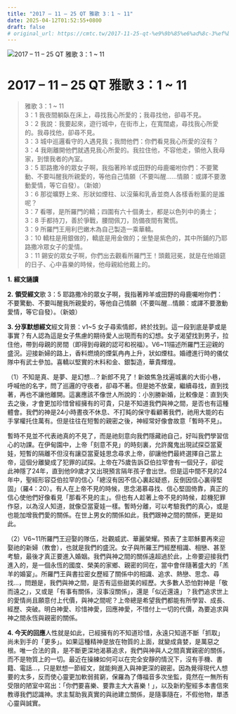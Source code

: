 ```yaml
---
title: "2017 – 11 – 25 QT 雅歌 3：1 ~ 11"
date: 2025-04-12T01:52:55+0800
draft: false
# original_url: https://cmtc.tw/2017-11-25-qt-%e9%9b%85%e6%ad%8c-3%ef%bc%9a1-11
---
```


![2017 – 11 – 25 QT 雅歌 3：1 ~ 11](/images/qt.jpg   "2017 – 11 – 25 QT 雅歌 3：1 ~ 11")

# 2017 – 11 – 25 QT 雅歌 3：1 ~ 11

> 雅歌 3：1 ~ 11  
> 3：1 我夜間躺臥在床上，尋找我心所愛的；我尋找他，卻尋不見。  
> 3：2 我說：我要起來，遊行城中，在街市上，在寬闊處，尋找我心所愛的。我尋找他，卻尋不見。  
> 3：3 城中巡邏看守的人遇見我；我問他們：你們看見我心所愛的沒有？  
> 3：4 我剛離開他們就遇見我心所愛的。我拉住他，不容他走，領他入我母家，到懷我者的內室。  
> 3：5 耶路撒冷的眾女子啊，我指著羚羊或田野的母鹿囑咐你們：不要驚動、不要叫醒我所親愛的，等他自己情願（不要叫醒……情願：或譯不要激動愛情，等它自發）。（新娘）  
> 3：6 那從曠野上來、形狀如煙柱、以沒藥和乳香並商人各樣香粉薰的是誰呢？  
> 3：7 看哪，是所羅門的轎；四圍有六十個勇士，都是以色列中的勇士；  
> 3：8 手都持刀，善於爭戰，腰間佩刀，防備夜間有驚慌。  
> 3：9 所羅門王用利巴嫩木為自己製造一乘華轎。  
> 3：10 轎柱是用銀做的，轎底是用金做的；坐墊是紫色的，其中所鋪的乃耶路撒冷眾女子的愛情。  
> 3：11 錫安的眾女子啊，你們出去觀看所羅門王！頭戴冠冕，就是在他婚筵的日子、心中喜樂的時候，他母親給他戴上的。

**1.** **經文誦讀**

**2.** **領受經文**歌 3：5 耶路撒冷的眾女子啊，我指著羚羊或田野的母鹿囑咐你們：不要驚動、不要叫醒我所親愛的，等他自己情願（不要叫醒…情願：或譯不要激動愛情，等它自發）。（新娘）

**3. 分享默想經文**經文背景：v1\~5 女子尋索情郎，終於找到。這一段到底是夢或是事實？有人認為這是女子焦慮的期待愛人出現而有的幻想。女子渴望找到男子，拉住他，帶到母親的房間（即得到母親的認可和祝福）。V6\~11描述所羅門王迎親的盛況。迎接新婦的路上，香料燃燒的煙氣冉冉上升，狀如煙柱。婚禮進行時的儀仗隊中有武士參加。喜轎以堅實的木料和金、銀製造，華貴輝煌。

（1）不知是真、是夢、是幻想…？新郎不見了！新娘焦急找遍城裏的大街小巷，呼喊他的名字，問了巡邏的守夜者，卻尋不著。但是她不放棄，繼續尋找，直到找著，再也不讓他離開。這裏應該不像世人所說的：小別勝新婚，比較像是：直到失去之後，才會更加珍惜曾經擁有的可貴，只是不知道我們與神之間，是否也有這種體會。我們的神是24小時晝夜不休息、不打盹的保守看顧著我們，祂用大能的右手掌權托住萬有。但是往往在短暫的親密之後，神經常好像會故意「暫時不見」。

暫時不見並不代表祂真的不見了，而是祂刻意向我們隱藏祂自己，好叫我們學習信心的功課。在伊甸園中，上帝「刻意不見」的時刻裏，允許魔鬼出現試探亞當夏娃，短暫的隔離不但沒有讓亞當夏娃思念尋求上帝，卻讓他們最終選擇自己當上帝，這個分離變成了犯罪的試探。上帝在75歲告訴亞伯拉罕會有一個兒子，卻從此神隱了24年，直到他99歲才又出現預言隔年孩子會出世。但是這中間不見的24年中，聖經形容亞伯拉罕的信心「總沒有因不信心裏起疑惑，反倒因信心裏得堅固」（羅4：20）。有人在上帝不見的時候，思念渴慕尋找、信心堅固倚靠，真正的信心使他們好像看見「那看不見的主」。但也有人趁著上帝不見的時候，趁機犯罪作惡，以為沒人知道，就像亞當夏娃一樣。暫時分離，可以考驗我們的真心，或是也能加增我們愛的關係。在世上男女的關係如此，我們跟神之間的關係，更是如此。

（2）V6\~11所羅門王迎娶的隊伍，壯觀威武、華麗榮耀。預表了主耶穌要再來迎娶祂的新婦（教會），也就是我們的盛況。女子與所羅王門經歷相識、相戀、甚至考驗，最後才真正要進入婚姻。我們與神之間的關係遠超過於此，上帝要迎接我們進入的，是一個永恆的國度、榮美的家鄉、親密的同在，當中會伴隨著盛大的「羔羊的婚宴」。所羅門王與書拉密女歷經了關係中的相識、追求、熱戀、思念、尋找…，問題是，我們與神之間，是否有這些甜美的經歷。大多數人恐怕對神是「敬而遠之」，又或是「有事有關係，沒事沒關係」，還是「似近還遠」？我們追求世上的愛情尚且願意付上代價，與神之間呢？上帝總是希望我們都能有所學習、成長、經歷、突破。明白神愛、珍惜神愛，回應神愛，不惜付上一切的代價，為要追求與神之間永恆與親密的關係。

**4. 今天的回應**人性就是如此，已經擁有的不知道珍惜，永遠只知道不斷「抓取」尚未到手的「更多」。如果這種精神是放在物質的上面，就變成貪婪，是萬惡之根。唯一合法的貪，是不斷更深地渴慕追求，我們與神與人之間真實親密的關係，而不是物質上的一切。最近在操練如何可以在完全安靜的情況下，沒有手機、書籍、電話…，只是默想一節經文，就能夠進入與神更深的親密。因為覺得現代人想要的太多，反而使心靈更加軟弱貧窮，保羅為了傳福音多次坐監，竟然在一無所有受限的陋室中寫出：「你們要喜樂、要靠主大大喜樂！」，以及新約聖經多本書信來教導我們認識神。求主幫助我真實的與祂建立關係，是隨事隨在，不假他物，單憑心靈與誠實。